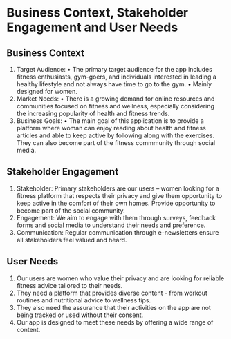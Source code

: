# Business Context, Stakeholder Engagement and User Needs

## Business Context
1.	Target Audience: 
    •   The primary target audience for the app includes fitness enthusiasts, gym-goers, and individuals interested in leading a healthy lifestyle and not always have time to go to the gym. 
    •   Mainly  designed for women.
2.	Market Needs: 
    •   There is a growing demand for online resources and communities focused on fitness and wellness, especially considering the increasing popularity of health and fitness trends.
3.	Business Goals: 
    •   The main goal of this application is to provide a platform where woman can enjoy reading about health and fitness articles and able to keep active by following along with the exercises. They can also become part of the fitness commmunity through social media.


## Stakeholder Engagement
1.	Stakeholder: Primary stakeholders are our users – women looking for a fitness platform that respects their privacy and give them opportunity to keep active in the comfort of their own homes. Provide opportunity to become part of the social community.
2.	Engagement: We aim to engage with them through surveys, feedback forms and social media to understand their needs and preference.
3.	Communication: Regular communication through e-newsletters ensure all stakeholders feel valued and heard.


## User Needs
1.	Our users are women who value their privacy and are looking for reliable fitness advice tailored to their needs.
2.	They need a platform that provides diverse content - from workout routines and nutritional advice to wellness tips.
3.	They also need the assurance that their activities on the app are not being tracked or used without their consent.
4.	Our app is designed to meet these needs by offering a wide range of content.





